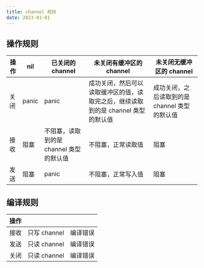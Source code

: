 ```yaml
---
title: channel 规则
date: 2023-01-01
---
```


## 操作规则

| 操作  | nil   | 已关闭的 channel             | 未关闭有缓冲区的 channel                              | 未关闭无缓冲区的 channel            |
|-----|-------|--------------------------|-----------------------------------------------|-----------------------------|
| 关闭  | panic | panic                    | 成功关闭，然后可以读取缓冲区的值，读取完之后，继续读取到的是 channel 类型的默认值 | 成功关闭，之后读取到的是 channel 类型的默认值 |
| 接收  | 阻塞    | 不阻塞，读取到的是 channel 类型的默认值 | 不阻塞，正常读取值                                     | 阻塞                          |
| 发送  | 阻塞    | panic                    | 不阻塞，正常写入值                                     | 阻塞                          |

## 编译规则

| 操作 |            |      |
|----|------------|------|
| 接收 | 只写 channel | 编译错误 |
| 发送 | 只读 channel | 编译错误 |
| 关闭 | 只读 channel | 编译错误 |